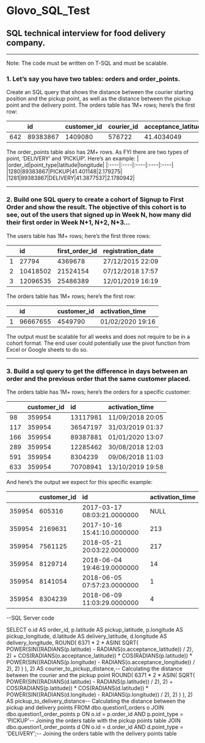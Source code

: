 # Glovo_SQL_Test
## SQL technical interview for food delivery company.
____________________________________________________________________________________________________________________________________________________________________________________

Note: The code must be written on T-SQL and must be scalable.
### 1. Let’s say you have two tables: orders and order_points.
Create an SQL query that shows the distance between the courier starting position and the pickup point, as well as the distance between the pickup point and the delivery point.
The orders table has 1M+ rows; here’s the first row:

| |id|customer_id|courier_id|acceptance_latitude|acceptance_longitude|
|:----|:----|:----|:----|:----|:----|
|642|89383867|1409080|576722|41.4034049|2.1895931|

The order_points table also has 2M+ rows. As FYI there are two types of point, ‘DELIVERY’ and ‘PICKUP’. Here’s an example:
| |order_id|point_type|latitude|longitude|
|:----|:----|:----|:----|:----|
|1280|89383867|PICKUP|41.401148|2.179275|
|1281|89383867|DELIVERY|41.3877537|2.1780942|
____________________________________________________________________________________________
### 2. Build one SQL query to create a cohort of Signup to First Order and show the result. The objective of this cohort is to see, out of the users that signed up in Week N, how many did their first order in Week N+1, N+2, N+3...
The users table has 1M+ rows; here’s the first three rows:

| |id|first_order_id|registration_date|
|:----|:----|:----|:----|
|1|27794|4369678|27/12/2015 22:09|
|2|10418502|21524154|07/12/2018 17:57|
|3|12096535|25486389|12/01/2019 16:19|

The orders table has 1M+ rows; here’s the first row:

| |id|customer_id|activation_time|
|:----|:----|:----|:----|
|1|96667655|4549790|01/02/2020 19:16|

The output must be scalable for all weeks and does not require to be in a cohort format. The end user could potentially use the pivot function from Excel or Google sheets to do so.





_______________________
### 3. Build a sql query to get the difference in days between an order and the previous order that the same customer placed.
The orders table has 1M+ rows; here’s the orders for a specific customer:

| |customer_id|id|activation_time|
|:----|:----|:----|:----|
|98|359954|13117981|11/09/2018 20:05|
|117|359954|36547197|31/03/2019 01:37|
|166|359954|89387881|01/01/2020 13:07|
|289|359954|12285462|30/08/2018 12:03|
|591|359954|8304239|09/06/2018 11:03|
|633|359954|70708941|13/10/2019 19:58|

And here’s the output we expect for this specific example:

| |customer_id|id|activation_time|
|:----|:----|:----|:----|
|359954|605316|2017-03-17 08:03:21.0000000|NULL|
|359954|2169631|2017-10-16 15:41:10.0000000|213|
|359954|7561125|2018-05-21 20:03:22.0000000|217|
|359954|8129714|2018-06-04 19:46:19.0000000|14|
|359954|8141054|2018-06-05 07:57:23.0000000|1|
|359954|8304239|2018-06-09 11:03:29.0000000|4|

--SQL Server code

SELECT
    o.id AS order_id,
    p.latitude AS pickup_latitude,
    p.longitude AS pickup_longitude,
    d.latitude AS delivery_latitude,
    d.longitude AS delivery_longitude,
    ROUND(
        6371 * 2 * ASIN(
            SQRT(
                POWER(SIN((RADIANS(p.latitude) - RADIANS(o.acceptance_latitude)) / 2), 2) +
                COS(RADIANS(o.acceptance_latitude)) * COS(RADIANS(p.latitude)) *
                POWER(SIN((RADIANS(p.longitude) - RADIANS(o.acceptance_longitude)) / 2), 2)
            )
        ), 2) AS courier_to_pickup_distance,-- Calculating the distance between the courier and the pickup point
    ROUND(
        6371 * 2 * ASIN(
            SQRT(
                POWER(SIN((RADIANS(d.latitude) - RADIANS(p.latitude)) / 2), 2) +
                COS(RADIANS(p.latitude)) * COS(RADIANS(d.latitude)) *
                POWER(SIN((RADIANS(d.longitude) - RADIANS(p.longitude)) / 2), 2)
            )
        ), 2) AS pickup_to_delivery_distance-- Calculating the distance between the pickup and delivery points
FROM
    dbo.question1_orders o
    JOIN dbo.question1_order_points p ON o.id = p.order_id AND p.point_type = 'PICKUP'-- Joining the orders table with the pickup points table
    JOIN dbo.question1_order_points d ON o.id = d.order_id AND d.point_type = 'DELIVERY';-- Joining the orders table with the delivery points table
